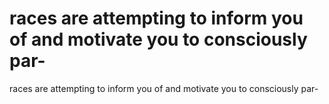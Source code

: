 # races are attempting to inform you of and motivate you to consciously par-

races are attempting to inform you of and motivate you to consciously par-